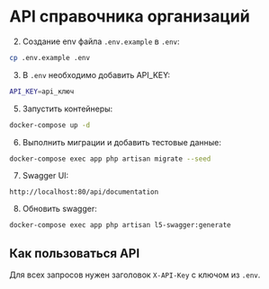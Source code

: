 # API справочника организаций

2. Создание env файла `.env.example` в `.env`:
```bash
cp .env.example .env
```

3. В `.env` необходимо добавить API_KEY:
```bash
API_KEY=api_ключ
```

5. Запустить контейнеры:
```bash
docker-compose up -d
```

6. Выполнить миграции и добавить тестовые данные:
```bash
docker-compose exec app php artisan migrate --seed
```

7. Swagger UI:
```
http://localhost:80/api/documentation
```

8. Обновить swagger:
```bash
docker-compose exec app php artisan l5-swagger:generate
```

## Как пользоваться API
Для всех запросов нужен заголовок `X-API-Key` с ключом из `.env`.
